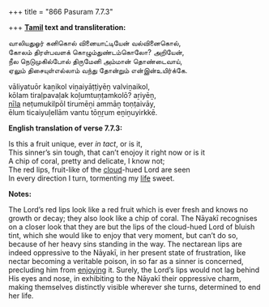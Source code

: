 +++
title = "866 Pasuram 7.7.3"

+++
**[Tamil](/definition/tamil#history "show Tamil definitions") text and transliteration:**

வாலியதுஓர் கனிகொல் வினையாட்டியேன் வல்வினைகொல்,  
கோலம் திரள்பவளக் கொழும்துண்டம்கொலோ? அறியேன்,  
நீல நெடுமுகில்போல் திருமேனி அம்மான் தொண்டைவாய்,  
ஏலும் திசையுள்எல்லாம் வந்து தோன்றும் என்இன்உயிர்க்கே.

vāliyatuōr kaṉikol viṉaiyāṭṭiyēṉ valviṉaikol,  
kōlam tiraḷpavaḷak koḻumtuṇṭamkolō? aṟiyēṉ,  
[nīla](/definition/nila#history "show nīla definitions") neṭumukilpōl tirumēṉi ammāṉ toṇṭaivāy,  
ēlum ticaiyuḷellām vantu tōṉṟum eṉiṉuyirkkē.

**English translation of verse 7.7.3:**

Is this a fruit unique, ever *in tact*, or is it,  
This sinner’s sin tough, that can’t enojoy it right now or is it  
A chip of coral, pretty and delicate, I know not;  
The red lips, fruit-like of the [cloud](/definition/cloud#history "show cloud definitions")-hued Lord are seen  
In every direction I turn, tormenting my [life](/definition/life#history "show life definitions") sweet.

**Notes:**

The Lord’s red lips look like a red fruit which is ever fresh and knows no growth or decay; they also look like a chip of coral. The Nāyakī recognises on a closer look that they are but the lips of the cloud-hued Lord of bluish tint, which she would like to enjoy that very moment, but can’t do so, because of her heavy sins standing in the way. The nectarean lips are indeed oppressive to the Nāyakī, in her present state of frustration, like nectar becoming a veritable poison, in so far as a sinner is concerned, precluding him from [enjoying](/definition/enjoying#history "show enjoying definitions") it. Surely, the Lord’s lips would not lag behind His eyes and nose, in exhibiting to the Nāyakī their oppressive charm, making themselves distinctly visible wherever she turns, determined to end her life.


